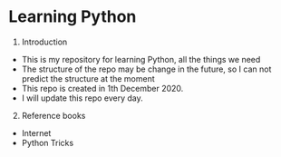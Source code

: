 # Learning Python

1. Introduction
* This is my repository for learning Python, all the things we need
* The structure of the repo may be change in the future, so I can not predict the structure at the moment 
* This repo is created in 1th December 2020. 
* I will update this repo every day.


2. Reference books
* Internet
* Python Tricks